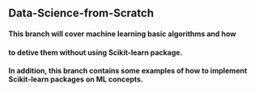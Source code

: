 ## Data-Science-from-Scratch
#### This branch will cover machine learning basic algorithms and how 
#### to detive them without using Scikit-learn package.
#### In addition, this branch contains some examples of how to implement Scikit-learn packages on ML concepts.
